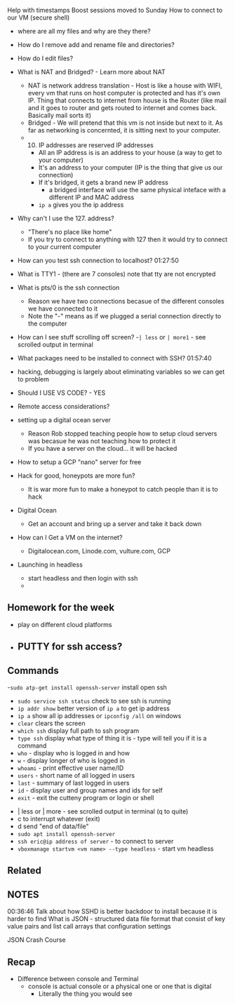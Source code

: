 Help with timestamps
Boost sessions moved to Sunday
How to connect to our VM (secure shell)

- where are all my files and why are they there?
- How do I remove add and rename file and directories?
- How do I edit files?
- What is NAT and Bridged? - Learn more about NAT
  - NAT is network address translation - Host is like a house with WIFI, every vm that runs on host computer is protected and has it's own IP. Thing that connects to internet from house is the Router (like mail and it goes to router and gets routed to internet and comes back. Basically mail sorts it)
  - Bridged - We will pretend that this vm is not inside but next to it. As far as networking is concernted, it is sitting next to your computer.
  - 10. IP addresses are reserved IP addresses
    - All an IP address is is an address to your house (a way to get to your computer)
    - It's an address to your computer (IP is the thing that give us our connection)
    - If it's bridged, it gets a brand new IP address
      - a bridged interface will use the same physical inteface with a different IP and MAC address
    - `ip a` gives you the ip address
- Why can't I use the 127. address?
  - "There's no place like home"
  - If you try to connect to anything with 127 then it would try to connect to your current computer
- How can you test ssh connection to localhost? 01:27:50
- What is TTY1 - (there are 7 consoles) note that tty are not encrypted
- What is pts/0 is the ssh connection

  - Reason we have two connections becasue of the different consoles we have connected to it
  - Note the "-" means as if we plugged a serial connection directly to the computer

- How can I see stuff scrolling off screen? -`| less` or `| more1` - see scrolled output in terminal
- What packages need to be installed to connect with SSH? 01:57:40

- hacking, debugging is largely about eliminating variables so we can get to problem
- Should I USE VS CODE? - YES

- Remote access considerations?
- setting up a digital ocean server
  - Reason Rob stopped teaching people how to setup cloud servers was becasue he was not teaching how to protect it
  - If you have a server on the cloud... it will be hacked
- How to setup a GCP "nano" server for free
- Hack for good, honeypots are more fun?
  - It is war more fun to make a honeypot to catch people than it is to hack
- Digital Ocean
  - Get an account and bring up a server and take it back down
- How can I Get a VM on the internet?
   - Digitalocean.com, Linode.com, vulture.com, GCP
- Launching in headless 
  - start headless and then login with ssh
  - 

## Homework for the week
- play on different cloud platforms 


- ## PUTTY for ssh access?

## Commands

-`sudo atp-get install openssh-server` install open ssh

- `sudo service ssh status` check to see ssh is running
- `ip addr show` better version of `ip a` to get ip address
- `ip a` show all ip addresses or `ipconfig /all` on windows
- `clear` clears the screen
- `which ssh` display full path to ssh program
- `type ssh` display what type of thing it is - type will tell you if it is a command
- `who` - display who is logged in and how
- `w` - display longer of who is logged in
- `whoami` - print effective user name/ID
- `users` - short name of all logged in users
- `last` - summary of last logged in users
- `id` - display user and group names and ids for self
- `exit` - exit the cutteny program or login or shell
<!-- - try less or more tipics more -->
- | less or | more - see scrolled output in terminal (q to quite)
- <CTRL>c to interrupt whatever (exit)
- <CTRL>d send "end of data/file"
- `sudo apt install openssh-server`
- `ssh eric@ip address of server` - to connect to server
- `vboxmanage startvm <vm name> --type headless` - start vm headless

## Related

## NOTES

00:36:46 Talk about how SSHD is better backdoor to install because it is harder to find
What is JSON - structured data file format that consist of key value pairs and list call arrays that configuration settings

JSON Crash Course

## Recap

- Difference between console and Terminal
  - console is actual console or a physical one or one that is digital
    - Literally the thing you would see
